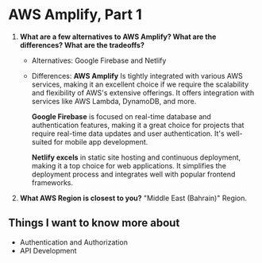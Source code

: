 
# AWS Amplify, Part 1


1. **What are a few alternatives to AWS Amplify? What are the differences? What are the tradeoffs?**
    - Alternatives: Google Firebase and Netlify
    - Differences:
      **AWS Amplify** Is tightly integrated with various AWS services, making it an excellent choice if we require the 
      scalability and flexibility of AWS's extensive offerings. It offers integration with services like AWS Lambda, 
      DynamoDB, and more.

      **Google Firebase** is focused on real-time database and authentication features, making it a great choice for
      projects that require real-time data updates and user authentication. It's well-suited for mobile app development.

      **Netlify excels** in static site hosting and continuous deployment, making it a top choice for web applications.
      It simplifies the deployment process and integrates well with popular frontend frameworks.
   
2. **What AWS Region is closest to you?**
   "Middle East (Bahrain)" Region.


## Things I want to know more about
   - Authentication and Authorization
   - API Development
